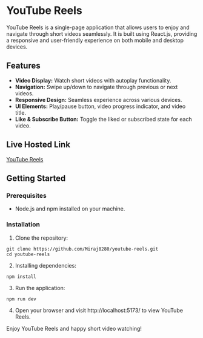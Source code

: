 # YouTube Reels

YouTube Reels is a single-page application that allows users to enjoy and navigate through short videos seamlessly. It is built using React.js, providing a responsive and user-friendly experience on both mobile and desktop devices.

## Features

- **Video Display:** Watch short videos with autoplay functionality.
- **Navigation:** Swipe up/down to navigate through previous or next videos.
- **Responsive Design:** Seamless experience across various devices.
- **UI Elements:** Play/pause button, video progress indicator, and video title.
- **Like & Subscribe Button:** Toggle the liked or subscribed state for each video.

## Live Hosted Link
[YouTube Reels](https://youtube-reels.vercel.app/)

## Getting Started

### Prerequisites

- Node.js and npm installed on your machine.

### Installation

1. Clone the repository:

```
git clone https://github.com/Miraj8280/youtube-reels.git
cd youtube-reels
```

2. Installing dependencies:
```
npm install
```

3. Run the application:
```
npm run dev
```
4. Open your browser and visit http://localhost:5173/ to view YouTube Reels.

Enjoy YouTube Reels and happy short video watching!